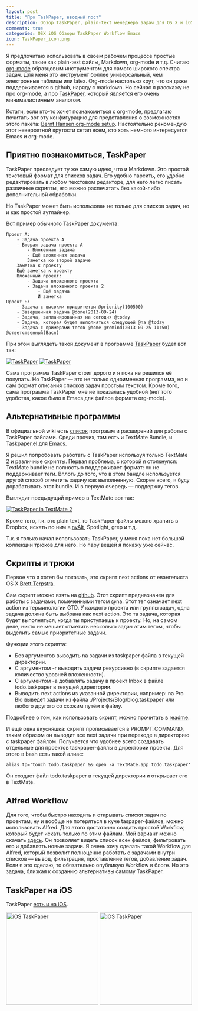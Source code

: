 ```yaml
---
layout: post
title: "Про TaskPaper, вводный пост"
description: Обзор TaskPaper, plain-text менеджера задач для OS X и iOS
comments: true
categories: OSX iOS Обзоры TaskPaper Workflow Emacs
icon: TaskPaper_icon.png
---
```

Я предпочитаю использовать в своем рабочем процессе простые форматы, такие как plain-text файлы, Markdown, org-mode и т.д. Считаю [org-mode](http://orgmode.org) образцовым инструментом для самого широкого спектра задач. Для меня это инструмент боллее универсальный, чем электронные таблицы или latex. Org-mode настолько крут, что он даже поддерживается в github, наряду с markdown. Но сейчас я расскажу не про org-mode, а про [TaskPaper](https://itunes.apple.com/ru/app/id424281111?mt=12), который является его очень минималистичным аналогом.

Кстати, если кто-то хочет познакомиться с org-mode, предлагаю почитать вот эту конфигурацию для представления о возможностях этого пакета: [Bernt Hansen org-mode setup](http://doc.norang.ca/org-mode.html). Настоятельно рекомендую этот невероятной крутости сетап всем, кто хоть немного интересуется Emacs и org-mode. <!--more-->

## Приятно познакомиться, TaskPaper

TaskPaper преследует ту же самую идею, что и Markdown. Это простой текстовый формат для списков задач. Его удобно парсить, его удобно редактировать в любом текстовом редакторе, для него легко писать различные скрипты, его можно распечатать без какой-либо дополнительной обработки.

Но TaskPaper может быть использован не только для списков задач, но и как простой аутлайнер.

Вот пример обычного TaskPaper документа:

	Проект A:
		- Задача проекта A
		- Вторая задача проекта A
			- Вложенная задача
			- Ещё вложенная задача
			Заметка ко второй задаче
		Заметка к проекту
		Ещё заметка к проекту
		Вложенный проект:
			- Задача вложенного проекта
			- Задача вложенного проекта 2
				- Ещё задача
				И заметка
	Проект Б:
		- Задача с высоким приоритетом @priority(100500)
		- Завершенная задача @done(2013-09-24)
		- Задача, запланированная на сегодня @today
		- Задача, которая будет выполняться следующей @na @today
		- Задача с примерами тегов @home @remind(2013-09-25 11:50) @ответственный(Вася)

При этом выглядеть такой документ в программе [TaskPaper](https://itunes.apple.com/ru/app/id424281111?mt=12) будет вот так:

<a class="screenshot" href="https://www.monosnap.com/image/hsKii0xB3s9jc15cCSveGhFcc.png" rel="screenshot1"><img src="https://www.monosnap.com/image/hsKii0xB3s9jc15cCSveGhFcc.png" alt="TaskPaper" /></a>
<a class="screenshot" href="https://www.monosnap.com/image/57pdrACQpkQw9kvgWxIoiCOvS.png" rel="screenshot1" title="Фильтр по тегу @today"><img src="https://www.monosnap.com/image/57pdrACQpkQw9kvgWxIoiCOvS.png" alt="TaskPaper" /></a>

Сама программа TaskPaper стоит дорого и я пока не решился её покупать. Но TaskPaper — это не только одноименная программа, но и сам формат описания списков задач простым текстом. Кроме того, сама программа TaskPaper мне не показалась удобной (нет того удобства, какое было в Emacs для файлов формата org-mode).

## Альтернативные программы

В официальной wiki есть [список](http://www.hogbaysoftware.com/wiki/TaskPaperRelatedProjects) программ и расширений для работы с TaskPaper файлами. Среди прочих, там есть и TextMate Bundle, и Taskpaper.el для Emacs.

Я решил попробовать работать с TaskPaper используя только TextMate 2 и различные скрипты. Первая проблема, с которой я столкнулся: TextMate bundle не полностью поддерживает формат: он не поддерживает теги. Вплоть до того, что в этом бандле используется другой способ отметить задачу как выполненную. Скорее всего, я буду дорабатывать этот bundle. И в первую очередь — поддержку тегов.

Выглядит предыдущий пример в TextMate вот так:

<a class="screenshot" href="https://www.monosnap.com/image/KCWGzuc3e3GOtwIZbMJ6zDTRX.png" rel="screenshot" title="TaskPaper документ в TextMate 2"><img src="https://www.monosnap.com/image/KCWGzuc3e3GOtwIZbMJ6zDTRX.png" alt="TaskPaper in TextMate 2" /></a>

Кроме того, т.к. это plain text, то TaskPaper-файлы можно хранить в Dropbox, искать по ним в [nvAlt](http://brettterpstra.com/projects/nvalt/), Spotlight, grep и т.д.

Т.к. я только начал использовать TaskPaper, у меня пока нет большой коллекции трюков для него. Но пару вещей я покажу уже сейчас.

## Скрипты и трюки

Первое что я хотел бы показать, это скрипт next actions от евангелиста OS X [Brett Terpstra](http://brettterpstra.com).

Сам скрипт можно взять на [github](https://github.com/vyazovoi/na). Этот скрипт предназначен для работы с задачами, помеченными тегом @na. Этот тег означает next action из терминологии GTD. У каждого проекта или группы задач, одна задача должна быть выбрана как next action. Это та задача, которая будет выполняться, когда ты приступаешь к проекту. Но, на самом деле, никто не мешает отметить несколько задач этим тегом, чтобы выделить самые приоритетные задачи.

Функции этого скрипта:

- Без аргументов выводить na задачи из taskpaper файла в текущей директории.
- С аргументом -r выводить задачи рекурсивно (в скрипте задается количество уровней вложенности).
- С аргументом -a добавлять задачу в проект Inbox в файле todo.taskpaper в текущей директории.
- Выводить next actions из указанной директории, например: na Pro Blo выведет задачи из файла ./Projects/Blog/blog.taskpaper или любого другого со схожим путём к файлу.

Подробнее о том, как использовать скрипт, можно прочитать в [readme](https://github.com/vyazovoi/na/blob/master/readme.md).

И ещё одна вкусняшка: скрипт прописывается в PROMPT_COMMAND, таким образом он выводит все next задачи при переходе в директорию с taskpaper файлом. Получается что удобнее всего создавать отдельные для проектов taskpaper-файлы в директории проекта. Для этого в bash есть такой алиас:

	alias tp='touch todo.taskpaper && open -a TextMate.app todo.taskpaper'

Он создает файл todo.taskpaper в текущей директории и открывает его в TextMate.

## Alfred Workflow

Для того, чтобы быстро находить и открывать списки задач по проектам, ну и вообще не потеряться в куче taspaper-файлов, можно использовать Alfred. Для этого достаточно создать простой Workflow, который будет искать только по этим файлам. Мой вариант можно скачать [здесь](https://github.com/vyazovoi/AlfredWorkflows/raw/master/TaskPaper.alfredworkflow). Он позволяет видеть список всех файлов, фильтровать его и добавлять новые задачи. Я очень хочу сделать такой Workflow для Alfred, который позволит полноценно работать с задачами внутри списков — вывод, фильтрация, проставление тегов, добавление задач. Если я это сделаю, то обязательно опубликую Workflow в блоге. Но это задача, близкая к созданию альтернативы самому TaskPaper.

## TaskPaper на iOS

TaskPaper [есть и на iOS](https://itunes.apple.com/ru/app/id354540092?mt=8).

<a class="screenshot" href="https://www.monosnap.com/image/Cx6j9cBIxZFewCPKxbKuoKU1S.png" rel="ios" title="Выбор проекта"><img style="width: 250px;" src="https://www.monosnap.com/image/Cx6j9cBIxZFewCPKxbKuoKU1S.png" alt="iOS TaskPaper" /></a>
<a class="screenshot" href="https://www.monosnap.com/image/W5sHGfw8Z8q3hcc933yY8l0mb.png" rel="ios"><img style="width: 250px;" src="https://www.monosnap.com/image/W5sHGfw8Z8q3hcc933yY8l0mb.png" alt="iOS TaskPaper" /></a>